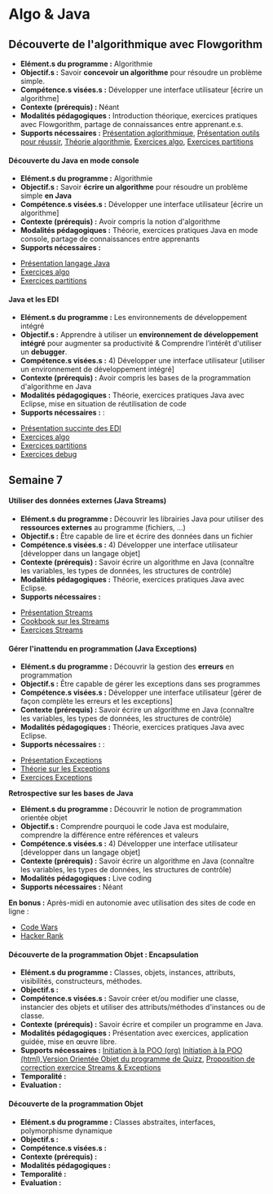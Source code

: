 # Algo & Java

## Découverte de l'algorithmique avec Flowgorithm

* **Elément.s du programme :** Algorithmie
* **Objectif.s :** Savoir **concevoir un algorithme** pour résoudre un problème simple.
* **Compétence.s visées.s :** Développer une interface utilisateur [écrire un algorithme]
* **Contexte (prérequis) :** Néant
* **Modalités pédagogiques :** Introduction théorique, exercices pratiques avec Flowgorithm, partage de connaissances entre apprenant.e.s.
* **Supports nécessaires :** [Présentation aglorithmique](../presentation/algo_basics.html), [Présentation outils pour réussir](../presentation/tools_to_suceed.html), [Théorie algorithmie](../course/algo_basics.md), [Exercices algo](../exercices/algo_basics_ex.md), [Exercices partitions](../exercices/algo_basics_partitions.md)

#### Découverte du Java en mode console

* **Elément.s du programme :** Algorithmie
* **Objectif.s :** Savoir **écrire un algorithme** pour résoudre un problème simple **en Java**
* **Compétence.s visées.s :** Développer une interface utilisateur [écrire un algorithme]
* **Contexte (prérequis) :** Avoir compris la notion d'algorithme
* **Modalités pédagogiques :** Théorie, exercices pratiques Java en mode console, partage de connaissances entre apprenants
* **Supports nécessaires :**

- [Présentation langage Java](../presentation/Algorithmique_Java.html)
- [Exercices algo](../exercices/algo_basics_ex.md)
- [Exercices partitions](../exercices/algo_basics_partitions.md)

####  Java et les EDI

* **Elément.s du programme :** Les environnements de développement intégré
* **Objectif.s :** Apprendre à utiliser un **environnement de développement intégré** pour augmenter sa productivité & Comprendre l’intérêt d'utiliser un **debugger**.
* **Compétence.s visées.s :** 4) Développer une interface utilisateur [utiliser un environnement de développement intégré]
* **Contexte (prérequis) :** Avoir compris les bases de la programmation d'algorithme en Java
* **Modalités pédagogiques :** Théorie, exercices pratiques Java avec Eclipse, mise en situation de réutilisation de code
* **Supports nécessaires :** :

- [Présentation succinte des EDI](../course/algo_java_edi.md)
- [Exercices algo](../exercices/algo_basics_ex.md)
- [Exercices partitions](../exercices/algo_basics_partitions.md)
- [Exercices debug](../exercices/algo_java_debug_ex.md)



## Semaine 7
#### Utiliser des données externes (Java Streams)

* **Elément.s du programme :** Découvrir les librairies Java pour utiliser des **ressources externes** au programme (fichiers, ...)
* **Objectif.s :** Être capable de lire et écrire des données dans un fichier
* **Compétence.s visées.s :** 4) Développer une interface utilisateur [développer dans un langage objet]
* **Contexte (prérequis) :** Savoir écrire un algorithme en Java (connaître les variables, les types de données, les structures de contrôle)
* **Modalités pédagogiques :** Théorie, exercices pratiques Java avec Eclipse.
* **Supports nécessaires :**
- [Présentation Streams](../presentation/java_streams.html)
- [Cookbook sur les Streams](../course/java_streams.md)
- [Exercices Streams](../exercices/java_streams_ex.md)

#### Gérer l'inattendu en programmation (Java Exceptions)

* **Elément.s du programme :** Découvrir la gestion des **erreurs** en programmation
* **Objectif.s :** Être capable de gérer les exceptions dans ses programmes
* **Compétence.s visées.s :** Développer une interface utilisateur [gérer de façon complète les erreurs et les exceptions]
* **Contexte (prérequis) :** Savoir écrire un algorithme en Java (connaître les variables, les types de données, les structures de contrôle)
* **Modalités pédagogiques :** Théorie, exercices pratiques Java avec Eclipse.
* **Supports nécessaires :** :
- [Présentation Exceptions](../presentation/java_exceptions.html)
- [Théorie sur les Exceptions](../course/java_exceptions.md)
- [Exercices Exceptions](../exercices/java_exceptions_ex.md)


**Retrospective sur les bases de Java**
* **Elément.s du programme :** Découvrir le notion de programmation orientée objet
* **Objectif.s :** Comprendre pourquoi le code Java est modulaire, comprendre la différence entre références et valeurs
* **Compétence.s visées.s :** 4) Développer une interface utilisateur [développer dans un langage objet]
* **Contexte (prérequis) :** Savoir écrire un algorithme en Java (connaître les variables, les types de données, les structures de contrôle)
* **Modalités pédagogiques :** Live coding
* **Supports nécessaires :** Néant

**En bonus :** Après-midi en autonomie avec utilisation des sites de code en ligne :
- [Code Wars](https://www.codewars.com)
- [Hacker Rank](https://www.hackerrank.com)

#### Découverte de la programmation Objet : Encapsulation
* **Elément.s du programme :** Classes, objets, instances, attributs, visibilités, constructeurs, méthodes.
* **Objectif.s :**
* **Compétence.s visées.s :** Savoir créer et/ou modifier une classe, instancier des objets et utiliser des attributs/méthodes d'instances ou de classe.
* **Contexte (prérequis) :** Savoir écrire et compiler un programme en Java.
* **Modalités pédagogiques :** Présentation avec exercices, application guidée, mise en œuvre libre.
* **Supports nécessaires :** [Initiation à la POO (org)](../course/Initiation_POO.org) [Initiation à la POO (html)](../presentation/Initiation_POO.html),[Version Orientée Objet du programme de Quizz](../resources/initiation_poo), [Proposition de correction exercice Streams & Exceptions](../resources/java_streams/FoodDB.java)
* **Temporalité :** 
* **Evaluation :** 

####  Découverte de la programmation Objet
* **Elément.s du programme :** Classes abstraites, interfaces, polymorphisme dynamique
* **Objectif.s :**
* **Compétence.s visées.s :**
* **Contexte (prérequis) :**
* **Modalités pédagogiques :** 
* **Temporalité :** 
* **Evaluation :**